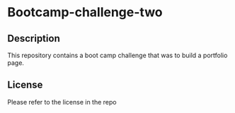 # Bootcamp-challenge-two
## Description
This repository contains a boot camp challenge that was to build a portfolio page.
## License 
Please refer to the license in the repo
